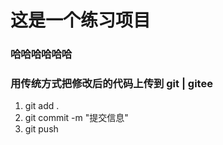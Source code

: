 # 这是一个练习项目
### 哈哈哈哈哈哈
### 用传统方式把修改后的代码上传到 git | gitee
1. git add .
2. git commit -m "提交信息"
3. git push